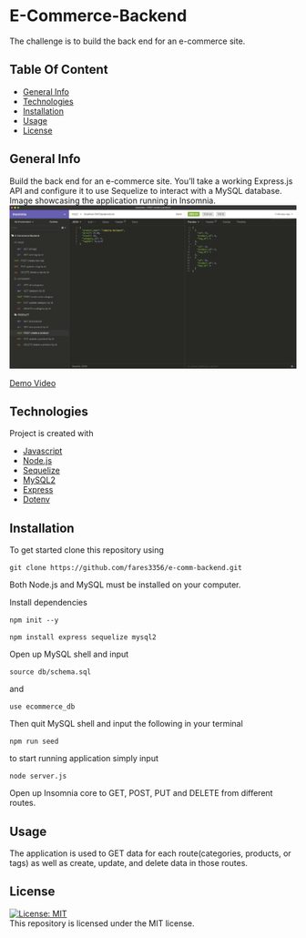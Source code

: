 # E-Commerce-Backend

The challenge is to build the back end for an e-commerce site.

## Table Of Content

- [General Info](#general-info)
- [Technologies](#technologies)
- [Installation](#installation)
- [Usage](#usage)
- [License](#license)

## General Info

Build the back end for an e-commerce site. You’ll take a working Express.js API and configure it to use Sequelize to interact with a MySQL database.<br>
Image showcasing the application running in Insomnia.
<img src=./assets/one.png>

[Demo Video](https://drive.google.com/file/d/1EvEnoRzszAfhuqyROL7ZrGzjGaUTUFyb/view?usp=sharing)


## Technologies

Project is created with

- [Javascript](https://www.javascript.com/)
- [Node.js](https://nodejs.org/en/)
- [Sequelize](https://www.npmjs.com/package/sequelize)
- [MySQL2](https://www.npmjs.com/package/mysql2)
- [Express](https://www.npmjs.com/package/express)
- [Dotenv](https://www.npmjs.com/package/dotenv)

## Installation

To get started clone this repository using
<br>

```terminal
git clone https://github.com/fares3356/e-comm-backend.git
```

Both Node.js and MySQL must be installed on your computer.

Install dependencies

```terminal
npm init --y
```

```terminal
npm install express sequelize mysql2
```

Open up MySQL shell and input

```terminal
source db/schema.sql
```

and

```terminal
use ecommerce_db
```

Then quit MySQL shell and input the following in your terminal

```terminal
npm run seed
```

to start running application simply input

```terminal
node server.js
```

Open up Insomnia core to GET, POST, PUT and DELETE from different routes.

## Usage

The application is used to GET data for each route(categories, products, or tags) as well as create, update, and delete data in those routes.

## License

[![License: MIT](https://img.shields.io/badge/License-MIT-yellow.svg)](https://opensource.org/licenses/MIT)
<br>
This repository is licensed under the MIT license.
